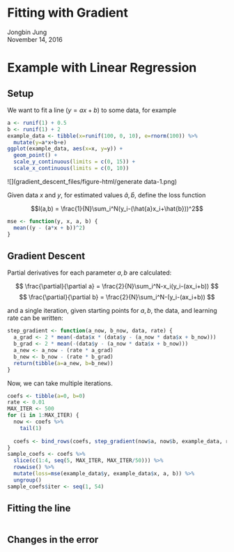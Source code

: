 # Fitting with Gradient
Jongbin Jung  
November 14, 2016  

<link rel="stylesheet" href="http://vis.supstat.com/assets/themes/dinky/css/scianimator.css">
<script src="https://ajax.googleapis.com/ajax/libs/jquery/1.7.1/jquery.min.js"></script>
<script src="http://vis.supstat.com/assets/themes/dinky/js/jquery.scianimator.min.js"></script>



# Example with Linear Regression

## Setup

We want to fit a line ($y = ax + b$) to some data, for example


```r
a <- runif(1) + 0.5
b <- runif(1) + 2
example_data <- tibble(x=runif(100, 0, 10), e=rnorm(100)) %>%
  mutate(y=a*x+b+e)
ggplot(example_data, aes(x=x, y=y)) +
  geom_point() +
  scale_y_continuous(limits = c(0, 15)) +
  scale_x_continuous(limits = c(0, 10))
```

![](gradient_descent_files/figure-html/generate data-1.png)<!-- -->

Given data $x$ and $y$, for estimated values $\hat{a}, \hat{b}$, define the 
loss function

$$l(a,b) = \frac{1}{N}\sum_i^N(y_i-(\hat{a}x_i+\hat{b}))^2$$


```r
mse <- function(y, x, a, b) {
  mean((y - (a*x + b))^2)
}
```

## Gradient Descent

Partial derivatives for each parameter $a, b$ are calculated: 

$$ \frac{\partial}{\partial a} = \frac{2}{N}\sum_i^N-x_i(y_i-(ax_i+b)) $$
$$ \frac{\partial}{\partial b} = \frac{2}{N}\sum_i^N-(y_i-(ax_i+b)) $$

and a single iteration, given starting points for $a, b$, the data, and learning
rate can be written:


```r
step_gradient <- function(a_now, b_now, data, rate) {
  a_grad <- 2 * mean(-data$x * (data$y - (a_now * data$x + b_now)))
  b_grad <- 2 * mean(-(data$y - (a_now * data$x + b_now)))
  a_new <- a_now - (rate * a_grad)
  b_new <- b_now - (rate * b_grad)
  return(tibble(a=a_new, b=b_new))
}
```

Now, we can take multiple iterations.


```r
coefs <- tibble(a=0, b=0)
rate <- 0.01
MAX_ITER <- 500
for (i in 1:MAX_ITER) {
  now <- coefs %>%
    tail(1)
  
  coefs <- bind_rows(coefs, step_gradient(now$a, now$b, example_data, rate))
}
sample_coefs <- coefs %>%
  slice(c(1:4, seq(5, MAX_ITER, MAX_ITER/50))) %>%
  rowwise() %>%
  mutate(loss=mse(example_data$y, example_data$x, a, b)) %>%
  ungroup()
sample_coefs$iter <- seq(1, 54)
```

## Fitting the line


<div class="scianimator">
<div id="animated_gganimate" style="display: inline-block;">
</div>
</div>
<script type="text/javascript">
  (function($) {
    $(document).ready(function() {
      var imgs = Array(54);
      for (i = 0; ; i++) {
        if (i == imgs.length) break;
        imgs[i] = "gradient_descent_files/figure-html/animated_gganimate-" + (i + 1) + ".png";
      }
      $("#animated_gganimate").scianimator({
          "images": imgs,
          "delay": 1000,
          "controls": ["first", "previous", "play", "next", "last", "loop", "speed"],
      });
      $("#animated_gganimate").scianimator("play");
    });
  })(jQuery);
</script>

## Changes in the error


<div class="scianimator">
<div id="animated_loss_gganimate" style="display: inline-block;">
</div>
</div>
<script type="text/javascript">
  (function($) {
    $(document).ready(function() {
      var imgs = Array(54);
      for (i = 0; ; i++) {
        if (i == imgs.length) break;
        imgs[i] = "gradient_descent_files/figure-html/animated_loss_gganimate-" + (i + 1) + ".png";
      }
      $("#animated_loss_gganimate").scianimator({
          "images": imgs,
          "delay": 1000,
          "controls": ["first", "previous", "play", "next", "last", "loop", "speed"],
      });
      $("#animated_loss_gganimate").scianimator("play");
    });
  })(jQuery);
</script>
